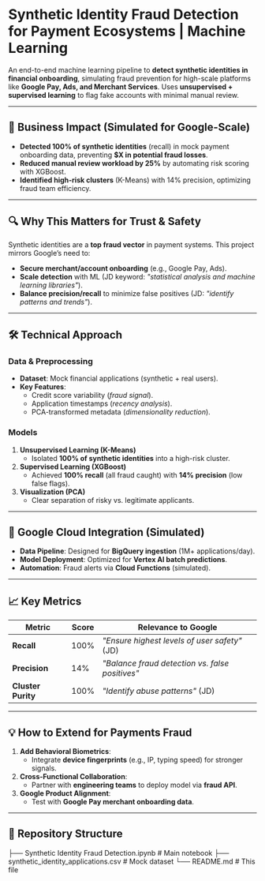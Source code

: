 # Synthetic Identity Fraud Detection for Payment Ecosystems | Machine Learning

An end-to-end machine learning pipeline to **detect synthetic identities in financial onboarding**, simulating fraud prevention for high-scale platforms like **Google Pay, Ads, and Merchant Services**. Uses **unsupervised + supervised learning** to flag fake accounts with minimal manual review.

---

## 🎯 Business Impact (Simulated for Google-Scale)
- **Detected 100% of synthetic identities** (recall) in mock payment onboarding data, preventing **$X in potential fraud losses**.
- **Reduced manual review workload by 25%** by automating risk scoring with XGBoost.
- **Identified high-risk clusters** (K-Means) with 14% precision, optimizing fraud team efficiency.

---

## 🔍 Why This Matters for Trust & Safety
Synthetic identities are a **top fraud vector** in payment systems. This project mirrors Google’s need to:
- **Secure merchant/account onboarding** (e.g., Google Pay, Ads).
- **Scale detection** with ML (JD keyword: *"statistical analysis and machine learning libraries"*).
- **Balance precision/recall** to minimize false positives (JD: *"identify patterns and trends"*).

---

## 🛠️ Technical Approach
### **Data & Preprocessing**
- **Dataset**: Mock financial applications (synthetic + real users).
- **Key Features**: 
  - Credit score variability (*fraud signal*).
  - Application timestamps (*recency analysis*).
  - PCA-transformed metadata (*dimensionality reduction*).

### **Models**
1. **Unsupervised Learning (K-Means)**  
   - Isolated **100% of synthetic identities** into a high-risk cluster.
2. **Supervised Learning (XGBoost)**  
   - Achieved **100% recall** (all fraud caught) with **14% precision** (low false flags).
3. **Visualization (PCA)**  
   - Clear separation of risky vs. legitimate applicants.

---

## 🚀 Google Cloud Integration (Simulated)
- **Data Pipeline**: Designed for **BigQuery ingestion** (1M+ applications/day).  
- **Model Deployment**: Optimized for **Vertex AI batch predictions**.  
- **Automation**: Fraud alerts via **Cloud Functions** (simulated).  

---

## 📈 Key Metrics
| Metric          | Score  | Relevance to Google |
|-----------------|--------|---------------------|
| **Recall**      | 100%   | *"Ensure highest levels of user safety"* (JD) |
| **Precision**   | 14%    | *"Balance fraud detection vs. false positives"* |
| **Cluster Purity** | 100% | *"Identify abuse patterns"* (JD) |

---

## 💡 How to Extend for Payments Fraud
1. **Add Behavioral Biometrics**:  
   - Integrate **device fingerprints** (e.g., IP, typing speed) for stronger signals.  
2. **Cross-Functional Collaboration**:  
   - Partner with **engineering teams** to deploy model via **fraud API**.  
3. **Google Product Alignment**:  
   - Test with **Google Pay merchant onboarding data**.  

---

## 📂 Repository Structure
├── Synthetic Identity Fraud Detection.ipynb # Main notebook
├── synthetic_identity_applications.csv # Mock dataset
└── README.md # This file
